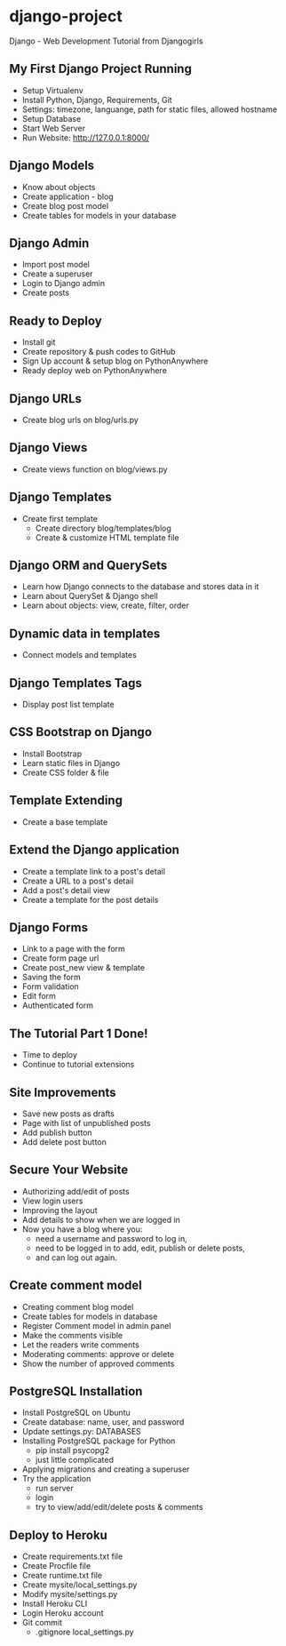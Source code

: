 # django-project
Django - Web Development Tutorial from Djangogirls

## My First Django Project Running
- Setup Virtualenv
- Install Python, Django, Requirements, Git
- Settings: timezone, languange, path for static files, allowed hostname
- Setup Database
- Start Web Server
- Run Website: http://127.0.0.1:8000/

## Django Models
- Know about objects
- Create application - blog
- Create blog post model
- Create tables for models in your database

## Django Admin
- Import post model
- Create a superuser
- Login to Django admin
- Create posts

## Ready to Deploy
- Install git
- Create repository & push codes to GitHub
- Sign Up account & setup blog on PythonAnywhere
- Ready deploy web on PythonAnywhere

## Django URLs
- Create blog urls on blog/urls.py

## Django Views
- Create views function on blog/views.py

## Django Templates
- Create first template
    - Create directory blog/templates/blog
    - Create & customize HTML template file

## Django ORM and QuerySets
- Learn how Django connects to the database and stores data in it
- Learn about QuerySet & Django shell
- Learn about objects: view, create, filter, order

## Dynamic data in templates
- Connect models and templates

## Django Templates Tags
- Display post list template

## CSS Bootstrap on Django
- Install Bootstrap
- Learn static files in Django
- Create CSS folder & file

## Template Extending
- Create a base template

## Extend the Django application
- Create a template link to a post's detail
- Create a URL to a post's detail
- Add a post's detail view
- Create a template for the post details

## Django Forms
- Link to a page with the form
- Create form page url
- Create post_new view & template
- Saving the form
- Form validation
- Edit form
- Authenticated form

## The Tutorial Part 1 Done!
- Time to deploy
- Continue to tutorial extensions

## Site Improvements
- Save new posts as drafts
- Page with list of unpublished posts
- Add publish button
- Add delete post button

## Secure Your Website
- Authorizing add/edit of posts
- View login users
- Improving the layout
- Add details to show when we are logged in
- Now you have a blog where you:
    - need a username and password to log in,
    - need to be logged in to add, edit, publish or delete posts,
    - and can log out again.
    
## Create comment model
- Creating comment blog model
- Create tables for models in database
- Register Comment model in admin panel
- Make the comments visible
- Let the readers write comments
- Moderating comments: approve or delete
- Show the number of approved comments

## PostgreSQL Installation
- Install PostgreSQL on Ubuntu
- Create database: name, user, and password
- Update settings.py: DATABASES
- Installing PostgreSQL package for Python
    - pip install psycopg2
    - just little complicated
- Applying migrations and creating a superuser
- Try the application
    - run server
    - login
    - try to view/add/edit/delete posts & comments

## Deploy to Heroku

- Create requirements.txt file
- Create Procfile file
- Create runtime.txt file
- Create mysite/local_settings.py
- Modify mysite/settings.py
- Install Heroku CLI
- Login Heroku account
- Git commit
    - .gitignore local_settings.py
    